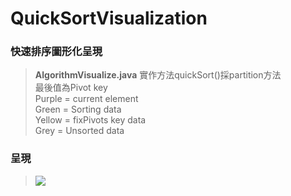 # QuickSortVisualization
### 快速排序圖形化呈現
>**AlgorithmVisualize.java**
>實作方法quickSort()採partition方法  
> 最後值為Pivot key  
>Purple = current element  
>Green = Sorting data  
>Yellow = fixPivots key data  
>Grey = Unsorted data  




### 呈現
>![](https://i.imgur.com/M4O0nDX.gif)
